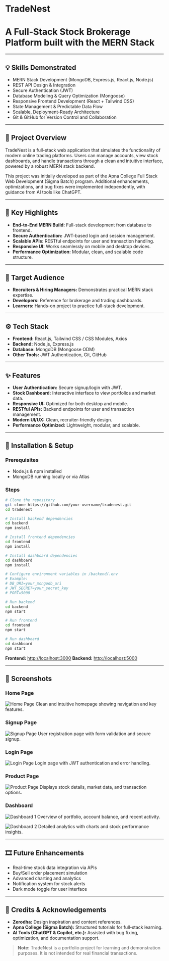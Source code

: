 # TradeNest

# A Full-Stack Stock Brokerage Platform built with the MERN Stack

---

## 💡 Skills Demonstrated

* MERN Stack Development (MongoDB, Express.js, React.js, Node.js)
* REST API Design & Integration
* Secure Authentication (JWT)
* Database Modeling & Query Optimization (Mongoose)
* Responsive Frontend Development (React + Tailwind CSS)
* State Management & Predictable Data Flow
* Scalable, Deployment-Ready Architecture
* Git & GitHub for Version Control and Collaboration

---

## 📌 Project Overview

TradeNest is a full-stack web application that simulates the functionality of modern online trading platforms. Users can manage accounts, view stock dashboards, and handle transactions through a clean and intuitive interface, powered by a robust MERN stack backend.

This project was initially developed as part of the Apna College Full Stack Web Development (Sigma Batch) program. Additional enhancements, optimizations, and bug fixes were implemented independently, with guidance from AI tools like ChatGPT.

---

## 🎯 Key Highlights

* **End-to-End MERN Build:** Full-stack development from database to frontend.
* **Secure Authentication:** JWT-based login and session management.
* **Scalable APIs:** RESTful endpoints for user and transaction handling.
* **Responsive UI:** Works seamlessly on mobile and desktop devices.
* **Performance Optimization:** Modular, clean, and scalable code structure.

---

## 👥 Target Audience

* **Recruiters & Hiring Managers:** Demonstrates practical MERN stack expertise.
* **Developers:** Reference for brokerage and trading dashboards.
* **Learners:** Hands-on project to practice full-stack development.

---

## ⚙️ Tech Stack

* **Frontend:** React.js, Tailwind CSS / CSS Modules, Axios
* **Backend:** Node.js, Express.js
* **Database:** MongoDB (Mongoose ODM)
* **Other Tools:** JWT Authentication, Git, GitHub

---

## ✨ Features

* **User Authentication:** Secure signup/login with JWT.
* **Stock Dashboard:** Interactive interface to view portfolios and market data.
* **Responsive UI:** Optimized for both desktop and mobile.
* **RESTful APIs:** Backend endpoints for user and transaction management.
* **Modern UI/UX:** Clean, recruiter-friendly design.
* **Performance Optimized:** Lightweight, modular, and scalable.

---

## 🚀 Installation & Setup

### Prerequisites

* Node.js & npm installed
* MongoDB running locally or via Atlas

### Steps

```bash
# Clone the repository
git clone https://github.com/your-username/tradenest.git
cd tradenest

# Install backend dependencies
cd backend
npm install

# Install frontend dependencies
cd frontend
npm install

# Install dashboard dependencies
cd dashboard
npm install

# Configure environment variables in /backend/.env
# Example:
# DB_URI=your_mongodb_uri
# JWT_SECRET=your_secret_key
# PORT=5000

# Run backend
cd backend
npm start

# Run frontend
cd frontend
npm start

# Run dashboard
cd dashboard
npm start
```

**Frontend:** [http://localhost:3000](http://localhost:3000)
**Backend:** [http://localhost:5000](http://localhost:5000)

---

## 📸 Screenshots

### Home Page

![Home Page](assets/HomePage.png)
Clean and intuitive homepage showing navigation and key features.

### Signup Page

![Signup Page](assets/SignupPage.png)
User registration page with form validation and secure signup.

### Login Page

![Login Page](assets/LoginPage.png)
Login page with JWT authentication and error handling.

### Product Page

![Product Page](assets/ProductPage.png)
Displays stock details, market data, and transaction options.

### Dashboard

![Dashboard 1](assets/Dashboard-1.png)
Overview of portfolio, account balance, and recent activity.

![Dashboard 2](assets/Dashboard-2.png)
Detailed analytics with charts and stock performance insights.

---

## 🎞 Future Enhancements

* Real-time stock data integration via APIs
* Buy/Sell order placement simulation
* Advanced charting and analytics
* Notification system for stock alerts
* Dark mode toggle for user interface

---

## 🙏 Credits & Acknowledgements

* **Zerodha:** Design inspiration and content references.
* **Apna College (Sigma Batch):** Structured tutorials for full-stack learning.
* **AI Tools (ChatGPT & Copilot, etc.):** Assisted with bug fixing, optimization, and documentation support.

> **Note:** TradeNest is a portfolio project for learning and demonstration purposes. It is not intended for real financial transactions.
